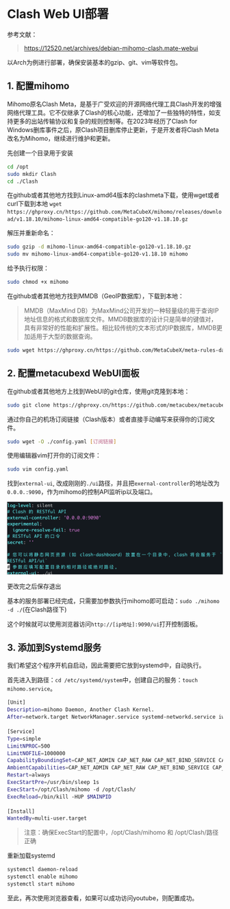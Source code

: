 # Clash Web UI部署

参考文献：
> https://12520.net/archives/debian-mihomo-clash.mate-webui

以Arch为例进行部署，确保安装基本的gzip、git、vim等软件包。

## 1. 配置mihomo
Mihomo原名Clash Meta，是基于广受欢迎的开源网络代理工具Clash开发的增强网络代理工具。它不仅继承了Clash的核心功能，还增加了一些独特的特性，如支持更多的出站传输协议和复杂的规则控制等。在2023年经历了Clash for Windows删库事件之后，原Clash项目删库停止更新，于是开发者将Clash Meta改名为Mihomo，继续进行维护和更新。

先创建一个目录用于安装
```bash
cd /opt
sudo mkdir Clash
cd ./Clash
```

在github或者其他地方找到Linux-amd64版本的clashmeta下载，使用wget或者curl下载到本地
`wget https://ghproxy.cn/https://github.com/MetaCubeX/mihomo/releases/download/v1.18.10/mihomo-linux-amd64-compatible-go120-v1.18.10.gz`

解压并重新命名：
```bash
sudo gzip -d mihomo-linux-amd64-compatible-go120-v1.18.10.gz
sudo mv mihomo-linux-amd64-compatible-go120-v1.18.10 mihomo
```

给予执行权限：
```bash
sudo chmod +x mihomo
```

在github或者其他地方找到MMDB（GeoIP数据库），下载到本地：
> MMDB（MaxMind DB）为MaxMind公司开发的一种轻量级的用于查询IP地址信息的格式和数据库文件。MMDB数据库的设计只是简单的键值对，具有非常好的性能和扩展性。相比较传统的文本形式的IP数据库，MMDB更加适用于大型的数据查询。
```bash
sudo wget https://ghproxy.cn/https://github.com/MetaCubeX/meta-rules-dat/releases/download/latest/geoip.metadb
```

## 2. 配置metacubexd WebUI面板
在github或者其他地方上找到WebUI的git仓库，使用git克隆到本地：
```bash
sudo git clone https://ghproxy.cn/https://github.com/metacubex/metacubexd.git -b gh-pages ./ui
```

通过你自己的机场订阅链接（Clash版本）或者直接手动编写来获得你的订阅文件。
```bash
sudo wget -O ./config.yaml [订阅链接]
```

使用编辑器vim打开你的订阅文件：
```bash
sudo vim config.yaml
```


找到`external-ui`, 改成刚刚的`./ui`路径，并且把`exernal-controller`的地址改为`0.0.0.:9090`，作为mihomo的控制API监听ip以及端口。

![alt text](./pic/clash_webui_1.png)

更改完之后保存退出

基本的服务部署已经完成，只需要加参数执行mihomo即可启动：`sudo ./mihomo -d ./`(在Clash路径下)

这个时候就可以使用浏览器访问`http://[ip地址]:9090/ui`打开控制面板。

## 3. 添加到Systemd服务
我们希望这个程序开机自启动，因此需要把它放到systemd中，自动执行。

首先进入到路径：`cd /etc/systemd/system`中，创建自己的服务：`touch mihomo.service`。

```bash
[Unit]
Description=mihomo Daemon, Another Clash Kernel.
After=network.target NetworkManager.service systemd-networkd.service iwd.service
 
[Service]
Type=simple
LimitNPROC=500
LimitNOFILE=1000000
CapabilityBoundingSet=CAP_NET_ADMIN CAP_NET_RAW CAP_NET_BIND_SERVICE CAP_SYS_TIME CAP_SYS_PTRACE CAP_DAC_READ_SEARCH CAP_DAC_OVERRIDE
AmbientCapabilities=CAP_NET_ADMIN CAP_NET_RAW CAP_NET_BIND_SERVICE CAP_SYS_TIME CAP_SYS_PTRACE CAP_DAC_READ_SEARCH CAP_DAC_OVERRIDE
Restart=always
ExecStartPre=/usr/bin/sleep 1s
ExecStart=/opt/Clash/mihomo -d /opt/Clash/
ExecReload=/bin/kill -HUP $MAINPID
 
[Install]
WantedBy=multi-user.target

```
> 注意：确保ExecStart的配置中，/opt/Clash/mihomo 和 /opt/Clash/路径正确

重新加载systemd
```bash
systemctl daemon-reload
systemctl enable mihomo
systemctl start mihomo
```

至此，再次使用浏览器查看，如果可以成功访问youtube，则配置成功。



